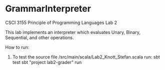 # GrammarInterpreter
CSCI 3155 Principle of Programming Languages Lab 2

This lab implements an interpreter which evaluates Unary, Binary, Sequential, and other operations.

How to run:
  1) To test the source file  /src/main/scala/Lab2_Knott_Stefan.scala run:
    sbt test
    sbt "project lab2-grader" run
